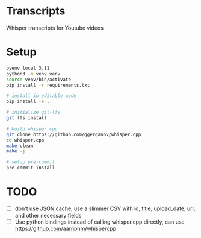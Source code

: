 # Transcripts

Whisper transcripts for Youtube videos

# Setup

```bash
pyenv local 3.11
python3 -m venv venv
source venv/bin/activate
pip install -r requirements.txt

# install in editable mode
pip install -e .

# initialize git-lfs
git lfs install

# build whisper.cpp
git clone https://github.com/ggerganov/whisper.cpp
cd whisper.cpp
make clean
make -j

# setup pre-commit
pre-commit install
```

# TODO

- [ ] don't use JSON cache, use a slimmer CSV with id, title, upload_date, url, and other necessary fields
- [ ] Use python bindings instead of calling whisper.cpp directly, can use https://github.com/aarnphm/whispercpp